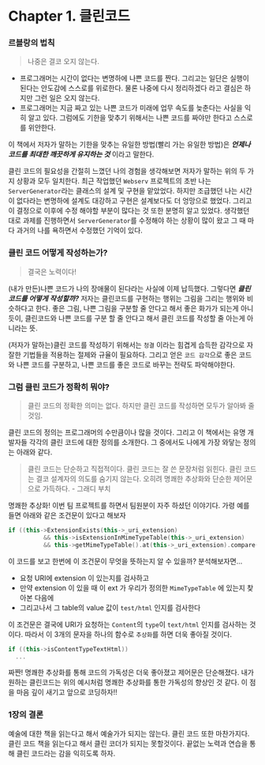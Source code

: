 # Chapter 1. 클린코드

### 르블랑의 법칙

> 나중은 결코 오지 않는다.

* 프로그래머는 시간이 없다는 변명하에 나쁜 코드를 짠다. 그리고는 일단은 실행이 된다는 안도감에 스스로를 위로한다. 물론 나중에 다시 정리하겠다 라고 결심은 하지만 그런 일은 오지 않는다.
* 프로그래머는 지금 짜고 있는 나쁜 코드가 미래에 업무 속도를 늦춘다는 사실을 익히 알고 있다. 그럼에도 기한을 맞추기 위해서는 나쁜 코드를 짜야만 한다고 스스로를 위안한다.

이 책에서 저자가 말하는 기한을 맞추는 유일한 방법\(빨리 가는 유일한 방법\)은 _**언제나 코드를 최대한 깨끗하게 유지하는 것**_ 이라고 말한다.

클린 코드의 필요성을 간절히 느꼈던 나의 경험을 생각해보면 저자가 말하는 위의 두 가지 상황과 모두 일치한다. 최근 작업했던 `Webserv` 프로젝트의 초반 나는 `ServerGenerator`라는 클래스의 설계 및 구현을 맡았었다. 하지만 조급했던 나는 시간이 없다라는 변명하에 설계도 대강하고 구현은 설계보다도 더 엉망으로 했었다. 그리고 이 결정으로 이후에 수정 해야할 부분이 많다는 것 또한 분명히 알고 있었다. 생각했던 대로 과제를 진행하면서 `ServerGenerator`를 수정해야 하는 상황이 많이 왔고 그 때 마다 과거의 나를 욕하면서 수정했던 기억이 있다.

### 클린 코드 어떻게 작성하는가?

> 결국은 노력이다!

\(내가 만든\)나쁜 코드가 나의 장애물이 된다라는 사실에 이제 납득했다. 그렇다면 _**클린코드를 어떻게 작성할까?**_ 저자는 클린코드를 구현하는 행위는 그림을 그리는 행위와 비슷하다고 한다. 좋은 그림, 나쁜 그림을 구분할 줄 안다고 해서 좋은 화가가 되는게 아니듯이, 클린코드와 나쁜 코드를 구분 할 줄 안다고 해서 클린 코드를 작성할 줄 아는게 아니라는 뜻.

\(저자가 말하는\)클린 코드를 작성하기 위해서는 `청결` 이라는 힘겹게 습득한 감각으로 자잘한 기법들을 적용하는 절제와 규율이 필요하다. 그리고 얻은 `코드 감각`으로 좋은 코드와 나쁜 코드를 구분하고, 나쁜 코드를 좋은 코드로 바꾸는 전략도 파악해야한다.

### 그럼 클린 코드가 정확히 뭐야?

> 클린 코드의 정확한 의미는 없다. 하지만 클린 코드를 작성하면 모두가 알아봐 줄 것임.

클린 코드의 정의는 프로그래머의 수만큼이나 많을 것이다. 그리고 이 책에서는 유명 개발자들 각각의 클린 코드에 대한 정의를 소개한다. 그 중에서도 나에게 가장 와닿는 정의는 아래와 같다.

> 클린 코드는 단순하고 직접적이다. 클린 코드는 잘 쓴 문장처럼 읽힌다. 클린 코드는 결코 설계자의 의도를 숨기지 않는다. 오히려 명쾌한 추상화와 단순한 제어문으로 가득하다. - 그래디 부치

명쾌한 추상화! 이번 팀 프로젝트를 하면서 팀원분이 자주 하셨던 이야기다. 가령 예를 들면 아래와 같은 조건문이 있다고 해보자

```cpp
if ((this->ExtensionExists(this->_uri_extension)
          && this->isExtensionInMimeTypeTable(this->_uri_extension)
          && this->getMimeTypeTable().at(this->_uri_extension).compare("text/html") == 0)
```

이 코드를 보고 한번에 이 조건문이 무엇을 뜻하는지 알 수 있을까? 분석해보자면...

* 요청 URI에 extension 이 있는지를 검사하고
* 만약 extension 이 있을 때 이 ext 가 우리가 정의한 `MimeTypeTable` 에 있는지 찾아본 다음에
* 그리고나서 그 table의 value 값이 `test/html` 인지를 검사한다

이 조건문은 결국에 URI가 요청하는 `Content`의 `type`이 `text/html` 인지를 검사하는 것이다. 따라서 이 3개의 문자을 하나의 함수로 `추상화`를 하면 더욱 좋아질 것이다.

```cpp
if ((this->isContentTypeTextHtml))
  ...
```

짜짠! 명쾌한 추상화를 통해 코드의 가독성은 더욱 좋아졌고 제어문은 단순해졌다. 내가 원하는 클린코드는 위의 예시처럼 명쾌한 추상화를 통한 가독성의 향상인 것 같다. 이 점을 마음 깊이 새기고 앞으로 코딩하자!!

### 1장의 결론

예술에 대한 책을 읽는다고 해서 예술가가 되지는 않는다. 클린 코드 또한 마찬가지다. 클린 코드 책을 읽는다고 해서 클린 코더가 되지는 못할것이다. 끝없는 노력과 연습을 통해 클린 코드라는 감을 익히도록 하자.

